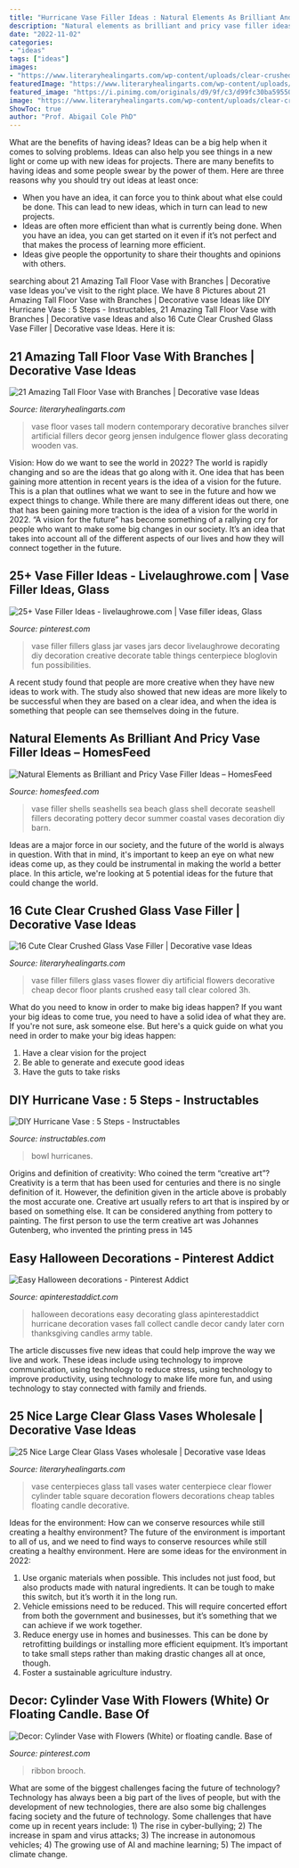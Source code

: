 ```yaml
---
title: "Hurricane Vase Filler Ideas : Natural Elements As Brilliant And Pricy Vase Filler Ideas – Homesfeed"
description: "Natural elements as brilliant and pricy vase filler ideas – homesfeed"
date: "2022-11-02"
categories:
- "ideas"
tags: ["ideas"]
images:
- "https://www.literaryhealingarts.com/wp-content/uploads/clear-crushed-glass-vase-filler-of-pictures-of-glass-vase-filler-vases-artificial-plants-collection-in-glass-vase-filler-collection-15-cheap-and-easy-diy-vase-filler-ideas-3h-vases-flower-i.jpg"
featuredImage: "https://www.literaryhealingarts.com/wp-content/uploads/tall-floor-vase-with-branches-of-tall-vase-with-branches-design-home-design-with-regard-to-floor-decor-vase-tall-ideash-vases-contemporary-fill-a-substantial-with-arrangement-of-led-branches.jpg"
featured_image: "https://i.pinimg.com/originals/d9/9f/c3/d99fc30ba595508a4845143cf5affd05.jpg"
image: "https://www.literaryhealingarts.com/wp-content/uploads/clear-crushed-glass-vase-filler-of-pictures-of-glass-vase-filler-vases-artificial-plants-collection-in-glass-vase-filler-collection-15-cheap-and-easy-diy-vase-filler-ideas-3h-vases-flower-i.jpg"
ShowToc: true
author: "Prof. Abigail Cole PhD"
---
```



What are the benefits of having ideas?
Ideas can be a big help when it comes to solving problems. Ideas can also help you see things in a new light or come up with new ideas for projects. There are many benefits to having ideas and some people swear by the power of them. Here are three reasons why you should try out ideas at least once: 
- When you have an idea, it can force you to think about what else could be done. This can lead to new ideas, which in turn can lead to new projects. 
- Ideas are often more efficient than what is currently being done. When you have an idea, you can get started on it even if it’s not perfect and that makes the process of learning more efficient. 
- Ideas give people the opportunity to share their thoughts and opinions with others.

	

		
searching about 21 Amazing Tall Floor Vase with Branches | Decorative vase Ideas you've visit to the right place. We have 8 Pictures about 21 Amazing Tall Floor Vase with Branches | Decorative vase Ideas like DIY Hurricane Vase : 5 Steps - Instructables, 21 Amazing Tall Floor Vase with Branches | Decorative vase Ideas and also 16 Cute Clear Crushed Glass Vase Filler | Decorative vase Ideas. Here it is:
		
    
## 21 Amazing Tall Floor Vase With Branches | Decorative Vase Ideas

<img loading=lazy src="https://www.literaryhealingarts.com/wp-content/uploads/tall-floor-vase-with-branches-of-tall-vase-with-branches-design-home-design-with-regard-to-floor-decor-vase-tall-ideash-vases-contemporary-fill-a-substantial-with-arrangement-of-led-branches.jpg" onerror="this.onerror=null;this.src='https://tse4.mm.bing.net/th?id=OIP.kFAs7zBiyAma7UN96R51mAHaJ3&amp;pid=15.1';" alt="21 Amazing Tall Floor Vase with Branches | Decorative vase Ideas">

_Source: literaryhealingarts.com_

>vase floor vases tall modern contemporary decorative branches silver artificial fillers decor georg jensen indulgence flower glass decorating wooden vas. 

	

Vision: How do we want to see the world in 2022?
The world is rapidly changing and so are the ideas that go along with it. One idea that has been gaining more attention in recent years is the idea of a vision for the future. This is a plan that outlines what we want to see in the future and how we expect things to change. While there are many different ideas out there, one that has been gaining more traction is the idea of a vision for the world in 2022. 
“A vision for the future” has become something of a rallying cry for people who want to make some big changes in our society. It’s an idea that takes into account all of the different aspects of our lives and how they will connect together in the future.

    
## 25+ Vase Filler Ideas - Livelaughrowe.com | Vase Filler Ideas, Glass

<img loading=lazy src="https://i.pinimg.com/originals/d9/9f/c3/d99fc30ba595508a4845143cf5affd05.jpg" onerror="this.onerror=null;this.src='https://tse3.mm.bing.net/th?id=OIP.EQS0u3Igpl4Kl77rjWHMtQHaMW&amp;pid=15.1';" alt="25+ Vase Filler Ideas - livelaughrowe.com | Vase filler ideas, Glass">

_Source: pinterest.com_

>vase filler fillers glass jar vases jars decor livelaughrowe decorating diy decoration creative decorate table things centerpiece bloglovin fun possibilities. 

	

A recent study found that people are more creative when they have new ideas to work with. The study also showed that new ideas are more likely to be successful when they are based on a clear idea, and when the idea is something that people can see themselves doing in the future.

    
## Natural Elements As Brilliant And Pricy Vase Filler Ideas – HomesFeed

<img loading=lazy src="https://homesfeed.com/wp-content/uploads/2015/12/Sea-shells-as-transparent-glass-vase-filler.jpg" onerror="this.onerror=null;this.src='https://tse4.mm.bing.net/th?id=OIP.7JfMufyq_DaBClmdF7sBRAHaGq&amp;pid=15.1';" alt="Natural Elements as Brilliant and Pricy Vase Filler Ideas – HomesFeed">

_Source: homesfeed.com_

>vase filler shells seashells sea beach glass shell decorate seashell fillers decorating pottery decor summer coastal vases decoration diy barn. 

	

Ideas are a major force in our society, and the future of the world is always in question. With that in mind, it's important to keep an eye on what new ideas come up, as they could be instrumental in making the world a better place. In this article, we're looking at 5 potential ideas for the future that could change the world.

    
## 16 Cute Clear Crushed Glass Vase Filler | Decorative Vase Ideas

<img loading=lazy src="https://www.literaryhealingarts.com/wp-content/uploads/clear-crushed-glass-vase-filler-of-pictures-of-glass-vase-filler-vases-artificial-plants-collection-in-glass-vase-filler-collection-15-cheap-and-easy-diy-vase-filler-ideas-3h-vases-flower-i.jpg" onerror="this.onerror=null;this.src='https://tse4.mm.bing.net/th?id=OIP.qrS2nVjWQ6IZL_5IgNQmwQHaJ4&amp;pid=15.1';" alt="16 Cute Clear Crushed Glass Vase Filler | Decorative vase Ideas">

_Source: literaryhealingarts.com_

>vase filler fillers glass vases flower diy artificial flowers decorative cheap decor floor plants crushed easy tall clear colored 3h. 

	

What do you need to know in order to make big ideas happen?
If you want your big ideas to come true, you need to have a solid idea of what they are. If you're not sure, ask someone else. But here's a quick guide on what you need in order to make your big ideas happen: 
1. Have a clear vision for the project 
2. Be able to generate and execute good ideas 
3. Have the guts to take risks 

    
## DIY Hurricane Vase : 5 Steps - Instructables

<img loading=lazy src="https://cdn.instructables.com/ORIG/F3L/BEGJ/GERP17AE/F3LBEGJGERP17AE.jpg?width=2100" onerror="this.onerror=null;this.src='https://tse2.mm.bing.net/th?id=OIP.8-bSZUlyPt437J48yIXIHAHaJ4&amp;pid=15.1';" alt="DIY Hurricane Vase : 5 Steps - Instructables">

_Source: instructables.com_

>bowl hurricanes. 

	

Origins and definition of creativity: Who coined the term “creative art”?
Creativity is a term that has been used for centuries and there is no single definition of it. However, the definition given in the article above is probably the most accurate one. Creative art usually refers to art that is inspired by or based on something else. It can be considered anything from pottery to painting. The first person to use the term creative art was Johannes Gutenberg, who invented the printing press in 145
    
## Easy Halloween Decorations - Pinterest Addict

<img loading=lazy src="https://www.apinterestaddict.com/wp-content/uploads/2011/10/img_9879.jpg" onerror="this.onerror=null;this.src='https://tse1.mm.bing.net/th?id=OIP.1l8rL6i_Yce-Gq51ncRwLAHaLH&amp;pid=15.1';" alt="Easy Halloween decorations - Pinterest Addict">

_Source: apinterestaddict.com_

>halloween decorations easy decorating glass apinterestaddict hurricane decoration vases fall collect candle decor candy later corn thanksgiving candles army table. 

	

The article discusses five new ideas that could help improve the way we live and work. These ideas include using technology to improve communication, using technology to reduce stress, using technology to improve productivity, using technology to make life more fun, and using technology to stay connected with family and friends.

    
## 25 Nice Large Clear Glass Vases Wholesale | Decorative Vase Ideas

<img loading=lazy src="https://www.literaryhealingarts.com/wp-content/uploads/large-clear-glass-vases-wholesale-of-cheap-wedding-lantern-centerpieces-awesome-tall-vase-centerpiece-in-cheap-wedding-lantern-centerpieces-awesome-tall-vase-centerpiece-ideas-vases-flower-w.jpg" onerror="this.onerror=null;this.src='https://tse4.mm.bing.net/th?id=OIP.N2qA1aX8mi7mk2x14dFAyQHaLH&amp;pid=15.1';" alt="25 Nice Large Clear Glass Vases wholesale | Decorative vase Ideas">

_Source: literaryhealingarts.com_

>vase centerpieces glass tall vases water centerpiece clear flower cylinder table square decoration flowers decorations cheap tables floating candle decorative. 

	

Ideas for the environment: How can we conserve resources while still creating a healthy environment?
The future of the environment is important to all of us, and we need to find ways to conserve resources while still creating a healthy environment. Here are some ideas for the environment in 2022: 
1. Use organic materials when possible. This includes not just food, but also products made with natural ingredients. It can be tough to make this switch, but it’s worth it in the long run. 
2. Vehicle emissions need to be reduced. This will require concerted effort from both the government and businesses, but it’s something that we can achieve if we work together. 
3. Reduce energy use in homes and businesses. This can be done by retrofitting buildings or installing more efficient equipment. It’s important to take small steps rather than making drastic changes all at once, though. 
4. Foster a sustainable agriculture industry.

    
## Decor: Cylinder Vase With Flowers (White) Or Floating Candle. Base Of

<img loading=lazy src="https://i.pinimg.com/736x/b7/a7/9e/b7a79e744d0a4bc763e0376bddc55c21.jpg" onerror="this.onerror=null;this.src='https://tse4.mm.bing.net/th?id=OIP.DtVSFhkgyXiPK1hnp2jDKQHaNK&amp;pid=15.1';" alt="Decor: Cylinder Vase with Flowers (White) or floating candle. Base of">

_Source: pinterest.com_

>ribbon brooch. 

	

What are some of the biggest challenges facing the future of technology?
Technology has always been a big part of the lives of people, but with the development of new technologies, there are also some big challenges facing society and the future of technology. Some challenges that have come up in recent years include: 1) The rise in cyber-bullying; 2) The increase in spam and virus attacks; 3) The increase in autonomous vehicles; 4) The growing use of AI and machine learning; 5) The impact of climate change.

